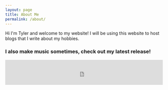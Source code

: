 ```yaml
---
layout: page
title: About Me
permalink: /about/
---
```


Hi I'm Tyler and welcome to my website! I will be using this website to host blogs that I write about my hobbies.
### I also make music sometimes, check out my latest release!
<iframe src="https://open.spotify.com/embed/track/0J4iHfRvzGpEH7qJSTXKOb" width="100%" height="80" frameborder="0" allowtransparency="true" allow="encrypted-media"></iframe>